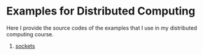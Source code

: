 # Examples for Distributed Computing

Here I provide the source codes of the examples that I use in my distributed computing course.

1. [sockets](http://github.com/thomasWeise/distributedComputingExamples/tree/master/sockets/)
